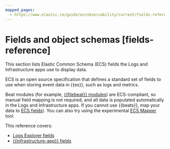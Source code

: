 ```yaml
---
mapped_pages:
  - https://www.elastic.co/guide/en/observability/current/fields-reference.html
---
```


# Fields and object schemas [fields-reference]

This section lists Elastic Common Schema (ECS) fields the Logs and Infrastructure apps use to display data.

ECS is an open source specification that defines a standard set of fields to use when storing event data in {{es}}, such as logs and metrics.

Beat modules (for example, [{{filebeat}} modules](asciidocalypse://docs/beats/docs/reference/filebeat/filebeat-modules.md)) are ECS-compliant, so manual field mapping is not required, and all data is populated automatically in the Logs and Infrastructure apps. If you cannot use {{beats}}, map your data to [ECS fields](asciidocalypse://docs/ecs/docs/reference/ecs-converting.md)). You can also try using the experimental [ECS Mapper](https://github.com/elastic/ecs-mapper) tool.

This reference covers:

* [Logs Explorer fields](/reference/observability/fields-and-object-schemas/logs-app-fields.md)
* [{{infrastructure-app}} fields](/reference/observability/fields-and-object-schemas/metrics-app-fields.md)



